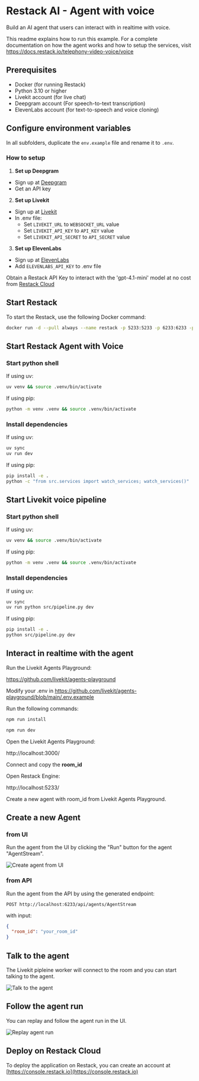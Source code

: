 # Restack AI - Agent with voice

Build an AI agent that users can interact with in realtime with voice.

This readme explains how to run this example.
For a complete documentation on how the agent works and how to setup the services, visit https://docs.restack.io/telephony-video-voice/voice

## Prerequisites

- Docker (for running Restack)
- Python 3.10 or higher
- Livekit account (for live chat)
- Deepgram account (For speech-to-text transcription)
- ElevenLabs account (for text-to-speech and voice cloning)

## Configure environment variables

In all subfolders, duplicate the `env.example` file and rename it to `.env`.

### How to setup

1. **Set up Deepgram**

- Sign up at [Deepgram](https://developers.deepgram.com/home/introduction)
- Get an API key

2. **Set up Livekit**

- Sign up at [Livekit](https://docs.livekit.io/home/)
- In .env file:
  - Set `LIVEKIT_URL` to `WEBSOCKET_URL` value
  - Set `LIVEKIT_API_KEY` to `API_KEY` value
  - Set `LIVEKIT_API_SECRET` to `API_SECRET` value

3. **Set up ElevenLabs**

- Sign up at [ElevenLabs](https://elevenlabs.io/docs/overview)
- Add `ELEVENLABS_API_KEY` to .env file

Obtain a Restack API Key to interact with the 'gpt-4.1-mini' model at no cost from [Restack Cloud](https://console.restack.io/starter)

## Start Restack

To start the Restack, use the following Docker command:

```bash
docker run -d --pull always --name restack -p 5233:5233 -p 6233:6233 -p 7233:7233 -p 9233:9233 -p 10233:10233 ghcr.io/restackio/restack:main
```

## Start Restack Agent with Voice

### Start python shell

If using uv:

```bash
uv venv && source .venv/bin/activate
```

If using pip:

```bash
python -m venv .venv && source .venv/bin/activate
```

### Install dependencies

If using uv:

```bash
uv sync
uv run dev
```

If using pip:

```bash
pip install -e .
python -c "from src.services import watch_services; watch_services()"
```

## Start Livekit voice pipeline

### Start python shell

If using uv:

```bash
uv venv && source .venv/bin/activate
```

If using pip:

```bash
python -m venv .venv && source .venv/bin/activate
```

### Install dependencies

If using uv:

```bash
uv sync
uv run python src/pipeline.py dev
```

If using pip:

```bash
pip install -e .
python src/pipeline.py dev
```

## Interact in realtime with the agent

Run the Livekit Agents Playground:

https://github.com/livekit/agents-playground

Modify your .env in https://github.com/livekit/agents-playground/blob/main/.env.example

Run the following commands:

```bash
npm run install
```

```bash
npm run dev
```

Open the Livekit Agents Playground:

http://localhost:3000/

Connect and copy the **room_id**

Open Restack Engine:

http://localhost:5233/

Create a new agent with room_id from Livekit Agents Playground.

## Create a new Agent

### from UI

Run the agent from the UI by clicking the "Run" button for the agent "AgentStream".

![Create agent from UI](./agent_voice_post.png)

### from API

Run the agent from the API by using the generated endpoint:

`POST http://localhost:6233/api/agents/AgentStream`

with input:

```json
{
  "room_id": "your_room_id"
}
```

## Talk to the agent

The Livekit pipleine worker will connect to the room and you can start talking to the agent.

![Talk to the agent](./agent_voice_livekit.png)

## Follow the agent run

You can replay and follow the agent run in the UI.

![Replay agent run](./agent_voice_replay.png)

## Deploy on Restack Cloud

To deploy the application on Restack, you can create an account at [https://console.restack.io](https://console.restack.io)
